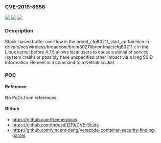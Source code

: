 ### [CVE-2016-8658](https://cve.mitre.org/cgi-bin/cvename.cgi?name=CVE-2016-8658)
![](https://img.shields.io/static/v1?label=Product&message=n%2Fa&color=blue)
![](https://img.shields.io/static/v1?label=Version&message=n%2Fa&color=blue)
![](https://img.shields.io/static/v1?label=Vulnerability&message=n%2Fa&color=brighgreen)

### Description

Stack-based buffer overflow in the brcmf_cfg80211_start_ap function in drivers/net/wireless/broadcom/brcm80211/brcmfmac/cfg80211.c in the Linux kernel before 4.7.5 allows local users to cause a denial of service (system crash) or possibly have unspecified other impact via a long SSID Information Element in a command to a Netlink socket.

### POC

#### Reference
No PoCs from references.

#### Github
- https://github.com/freener/pocs
- https://github.com/thdusdl1219/CVE-Study
- https://github.com/vincent-deng/veracode-container-security-finding-parser


